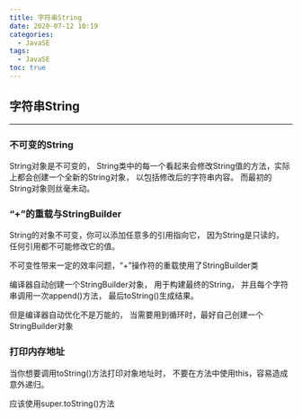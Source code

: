 ```yaml
---
title: 字符串String
date: 2020-07-12 10:19
categories:
  - JavaSE
tags:
  - JavaSE
toc: true
---
```

## 字符串String

----------

### 不可变的String

String对象是不可变的， String类中的每一个看起来会修改String值的方法，实际上都会创建一个全新的String对象， 以包括修改后的字符串内容。 而最初的String对象则丝毫未动。

### “+”的重载与StringBuilder

String的对象不可变，你可以添加任意多的引用指向它， 因为String是只读的， 任何引用都不可能修改它的值。

不可变性带来一定的效率问题，“+”操作符的重载使用了StringBuilder类

编译器自动创建一个StringBuilder对象， 用于构建最终的String， 并且每个字符串调用一次append()方法， 最后toString()生成结果。

但是编译器自动优化不是万能的， 当需要用到循环时，最好自己创建一个StringBuilder对象

### 打印内存地址

当你想要调用toString()方法打印对象地址时， 不要在方法中使用this，容易造成意外递归。

应该使用super.toString()方法



